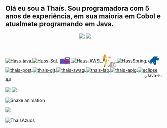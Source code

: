 ## Olá eu sou a Thaís. Sou programadora com 5 anos de experiência, em sua maioria em Cobol e atualmete programando em Java.


<div align="center">
  <a href="https://github.com/ThaisAzuos">
  <img height="145em" src="https://github-readme-stats.vercel.app/api?username=ThaisAzuos&show_icons=true&theme=material-palenight&include_all_commits=true&count_private=true"/>
  <img height="145em" src="https://github-readme-stats.vercel.app/api/top-langs/?username=ThaisAzuos&layout=compact&langs_count=7&theme=material-palenight"/>
</div>


##


</div>
<div style="display: inline_block"><br>
  <img align="center" alt="Hass-java" height="30" width="40" src="https://cdn.jsdelivr.net/gh/devicons/devicon/icons/java/java-original.svg">
  <img align="center" alt="Hass-Sql" height="30" width="40" src="https://cdn.jsdelivr.net/gh/devicons/devicon/icons/jenkins/jenkins-original.svg">
  <img align="center" alt="Hass-SqlS" height="30" width="40" src="https://raw.githubusercontent.com/livehass/files/master/maven-svgrepo-com%20(1).svg">
  <img align="center" alt="Hass-AWSL" height="30" width="40" src="https://cdn.jsdelivr.net/gh/devicons/devicon/icons/docker/docker-original-wordmark.svg">
  <img align="center" alt="thaiscamel" height="40" width="40" src="https://raw.githubusercontent.com/livehass/files/master/Apache_Camel_Logo.svg">
  <img align="center" alt="HassSpring" height="40" width="40" src="https://www.vectorlogo.zone/logos/springio/springio-icon.svg">
  <img align="center" alt="HassGit" height="40" width="40" src="https://raw.githubusercontent.com/livehass/files/master/file_type_cobol_icon_130684.svg">
  <img align="center" alt="thais-post" height="40" width="40" src="https://www.svgrepo.com/show/354202/postman-icon.svg">
  <img align="center" alt="thais-git" height="40" width="40" src="https://www.svgrepo.com/show/373623/git.svg">
  <img align="center" alt="thais-swag" height="40" width="40" src="https://www.svgrepo.com/show/354420/swagger.svg">
  <img align="center" alt="thais-lab" height="40" width="40" src="https://www.svgrepo.com/show/373625/gitlab.svg">
  <img align="center" alt="thais-apig" height="40" width="40" src="https://www.svgrepo.com/show/331290/apigee.svg">
  <img align="center" alt="eclipse" height="40" width="40" src="https://www.svgrepo.com/show/353685/eclipse-icon.svg">
  
  
  <img align="right" alt="Java-Pic" height="120" style="border-radius:50px;" src="https://media.tenor.com/rkY5QA5c3VAAAAAC/gato-digitando.gif">
</div>

##[
](https://tenor.com/pt-BR/view/gato-digitando-cat-kitten-kitty-gif-17761219)

<div> 
 <a href = "mailto:thais.azuoss@gmail.com"><img src="https://img.shields.io/badge/Microsoft_Outlook-0078D4?style=for-the-badge&logo=microsoft-outlook&logoColor=white" target="_blank"></a>
  <a href="https://www.linkedin.com/in/tha%C3%ADs-santos-souza-b05845112/" target="_blank"><img src="https://img.shields.io/badge/-LinkedIn-%230077B5?style=for-the-badge&logo=linkedin&logoColor=white" target="_blank"></a> 
 
  ![Snake animation](https://github.com/ThaisAzuos/ThaisAzuos/blob/output/github-contribution-grid-snake.svg)
 
</div>
<a href="https://github.com/ThaisAzuos?tab=repositories" target="_blank"><img src="https://img.shields.io/badge/Meus-projetos-green" target="_blank"></a><p align="left"> <img src="https://komarev.com/ghpvc=ThaisAzuos&label=Profile%20views&color=0e75b6&style=flat" alt="ThaisAzuos" /> </p>

